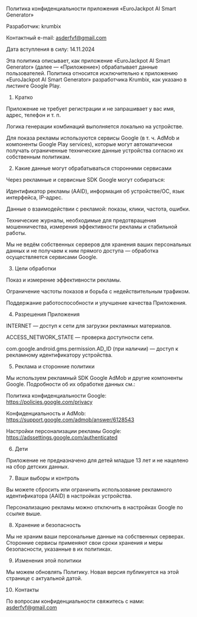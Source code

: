 Политика конфиденциальности приложения «EuroJackpot AI Smart Generator»

Разработчик: krumbix

Контактный e-mail: asderfvf@gmail.com

Дата вступления в силу: 14.11.2024

Эта политика описывает, как приложение «EuroJackpot AI Smart Generator» (далее — «Приложение») обрабатывает данные пользователей. Политика относится исключительно к приложению «EuroJackpot AI Smart Generator» разработчика Krumbix, как указано в листинге Google Play.

1. Кратко

Приложение не требует регистрации и не запрашивает у вас имя, адрес, телефон и т. п.

Логика генерации комбинаций выполняется локально на устройстве.

Для показа рекламы используются сервисы Google (в т. ч. AdMob и компоненты Google Play services), которые могут автоматически получать ограниченные технические данные устройства согласно их собственным политикам.

2. Какие данные могут обрабатываться сторонними сервисами

Через рекламные и сервисные SDK Google могут собираться:

Идентификатор рекламы (AAID), информация об устройстве/ОС, язык интерфейса, IP-адрес.

Данные о взаимодействии с рекламой: показы, клики, частота, ошибки.

Технические журналы, необходимые для предотвращения мошенничества, измерения эффективности рекламы и стабильной работы.

Мы не ведём собственных серверов для хранения ваших персональных данных и не получаем к ним прямого доступа — обработка осуществляется сервисами Google.

3. Цели обработки

Показ и измерение эффективности рекламы.

Ограничение частоты показов и борьба с недействительным трафиком.

Поддержание работоспособности и улучшение качества Приложения.

4. Разрешения Приложения

INTERNET — доступ к сети для загрузки рекламных материалов.

ACCESS_NETWORK_STATE — проверка доступности сети.

com.google.android.gms.permission.AD_ID (при наличии) — доступ к рекламному идентификатору устройства.

5. Реклама и сторонние политики

Мы используем рекламный SDK Google AdMob и другие компоненты Google. Подробности об их обработке данных см.:

Политика конфиденциальности Google: https://policies.google.com/privacy

Конфиденциальность и AdMob: https://support.google.com/admob/answer/6128543

Настройки персонализации рекламы Google: https://adssettings.google.com/authenticated

6. Дети

Приложение не предназначено для детей младше 13 лет и не нацелено на сбор детских данных.

7. Ваши выборы и контроль

Вы можете сбросить или ограничить использование рекламного идентификатора (AAID) в настройках устройства.

Персонализацию рекламы можно отключить в настройках Google по ссылке выше.

8. Хранение и безопасность

Мы не храним ваши персональные данные на собственных серверах. Сторонние сервисы применяют свои сроки хранения и меры безопасности, указанные в их политиках.

9. Изменения этой политики

Мы можем обновлять Политику. Новая версия публикуется на этой странице с актуальной датой.

10. Контакты

По вопросам конфиденциальности свяжитесь с нами: asderfvf@gmail.com
